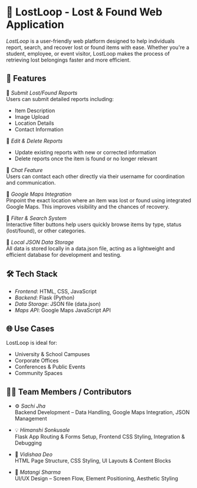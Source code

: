 # 🧭 LostLoop - Lost & Found Web Application

*LostLoop* is a user-friendly web platform designed to help individuals report, search, and recover lost or found items with ease. Whether you're a student, employee, or event visitor, LostLoop makes the process of retrieving lost belongings faster and more efficient.



## 🚀 Features

🔹 *Submit Lost/Found Reports*  
Users can submit detailed reports including:
- Item Description
- Image Upload
- Location Details
- Contact Information

🔹 *Edit & Delete Reports*  
- Update existing reports with new or corrected information  
- Delete reports once the item is found or no longer relevant

🔹 *Chat Feature*  
Users can contact each other directly via their username for coordination and communication.

🔹 *Google Maps Integration*  
Pinpoint the exact location where an item was lost or found using integrated Google Maps. This improves visibility and the chances of recovery.

🔹 *Filter & Search System*  
Interactive filter buttons help users quickly browse items by type, status (lost/found), or other categories.

🔹 *Local JSON Data Storage*  
All data is stored locally in a data.json file, acting as a lightweight and efficient database for development and testing.



## 🛠 Tech Stack

- *Frontend*: HTML, CSS, JavaScript  
- *Backend*: Flask (Python)  
- *Data Storage*: JSON file (data.json)  
- *Maps API*: Google Maps JavaScript API


## 🌐 Use Cases

LostLoop is ideal for:
- University & School Campuses  
- Corporate Offices  
- Conferences & Public Events  
- Community Spaces

## 👨‍💻 Team Members / Contributors

- ⚙ *Sachi Jha*  
  Backend Development – Data Handling, Google Maps Integration, JSON Management

- 💡 *Himanshi Sonkusale*  
  Flask App Routing & Forms Setup, Frontend CSS Styling, Integration & Debugging

- 🎨 *Vidishaa Deo*  
  HTML Page Structure, CSS Styling, UI Layouts & Content Blocks

- 🧠 *Matangi Sharma*  
  UI/UX Design – Screen Flow, Element Positioning, Aesthetic Styling